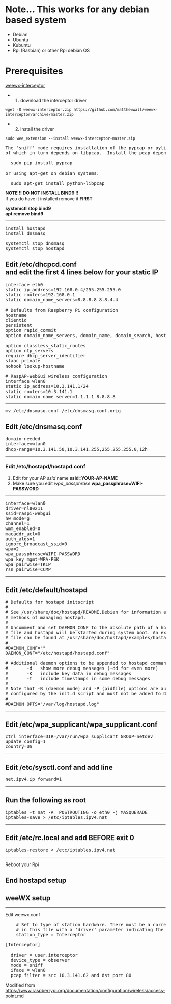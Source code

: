 # Note... This works for any debian based system
* Debian
* Ubuntu
* Kubuntu
* Rpi (Rasbian) or other Rpi debian OS

# Prerequisites
[weewx-interceptor](https://github.com/matthewwall/weewx-interceptor)

* 1) download the interceptor driver

`wget -O weewx-interceptor.zip https://github.com/matthewwall/weewx-interceptor/archive/master.zip`

* 2) install the driver

`sudo wee_extension --install weewx-interceptor-master.zip`

<pre>The 'sniff' mode requires installation of the pypcap or pylibpcap module, each
of which in turn depends on libpcap.  Install the pcap dependencies using pip:

  sudo pip install pypcap

or using apt-get on debian systems:

  sudo apt-get install python-libpcap
</pre>

**NOTE !! DO NOT INSTALL BIND9 !!**<br>
If you do have it installed remove it **FIRST**

**systemctl stop bind9<br>
  apt remove bind9**
***
<pre>install hostapd
install dnsmasq

systemctl stop dnsmasq
systemctl stop hostapd</pre>

Edit /etc/dhcpcd.conf<br>
and edit the first 4 lines below for your static IP
-------------------------------------------
<pre>
interface eth0
static ip_address=192.168.0.4/255.255.255.0
static routers=192.168.0.1
static domain_name_servers=8.8.8.8 8.8.4.4

# Defaults from Raspberry Pi configuration
hostname
clientid
persistent
option rapid_commit
option domain_name_servers, domain_name, domain_search, host_name<br>
option classless_static_routes
option ntp_servers
require dhcp_server_identifier
slaac private
nohook lookup-hostname

# RaspAP-WebGui wireless configuration
interface wlan0
static ip_address=10.3.141.1/24
static routers=10.3.141.1
static domain_name_server=1.1.1.1 8.8.8.8
</pre>
-------------------------------------------

<pre>mv /etc/dnsmasq.conf /etc/dnsmasq.conf.orig</pre>

Edit /etc/dnsmasq.conf
-------------------------------------------
<pre>domain-needed
interface=wlan0
dhcp-range=10.3.141.50,10.3.141.255,255.255.255.0,12h</pre>
-------------------------------------------

### Edit /etc/hostapd/hostapd.conf<br>
1. Edit for your AP _ssid_ name **ssid=YOUR-AP-NAME**
1. Make sure you edit _wpa_passphrase_ **wpa_passphrase=WIFI-PASSWORD**
-------------------------------------------
<pre>interface=wlan0
driver=nl80211
ssid=raspi-webgui
hw_mode=g
channel=1
wmm_enabled=0
macaddr_acl=0
auth_algs=1
ignore_broadcast_ssid=0
wpa=2
wpa_passphrase=WIFI-PASSWORD
wpa_key_mgmt=WPA-PSK
wpa_pairwise=TKIP
rsn_pairwise=CCMP</pre>
--------------------------------------------

Edit /etc/default/hostapd
--------------------------------------------
<pre>
# Defaults for hostapd initscript
#
# See /usr/share/doc/hostapd/README.Debian for information about alternative
# methods of managing hostapd.
#
# Uncomment and set DAEMON_CONF to the absolute path of a hostapd configuration
# file and hostapd will be started during system boot. An example configuration
# file can be found at /usr/share/doc/hostapd/examples/hostapd.conf.gz
#
#DAEMON_CONF=""
DAEMON_CONF="/etc/hostapd/hostapd.conf"

# Additional daemon options to be appended to hostapd command:
#       -d   show more debug messages (-dd for even more)
#       -K   include key data in debug messages
#       -t   include timestamps in some debug messages
#
# Note that -B (daemon mode) and -P (pidfile) options are automatically
# configured by the init.d script and must not be added to DAEMON_OPTS.
#
#DAEMON_OPTS="/var/log/hostapd.log"
</pre>
--------------------------------------------

Edit /etc/wpa_supplicant/wpa_supplicant.conf
--------------------------------------------
<pre>ctrl_interface=DIR=/var/run/wpa_supplicant GROUP=netdev
update_config=1
country=US</pre>
--------------------------------------------

Edit /etc/sysctl.conf and add line
--------------------------------------------
<pre>net.ipv4.ip_forward=1</pre>
--------------------------------------------

Run the following as root
--------------------------------------------
<pre>iptables -t nat -A  POSTROUTING -o eth0 -j MASQUERADE
iptables-save > /etc/iptables.ipv4.nat</pre>
--------------------------------------------

Edit /etc/rc.local and add BEFORE exit 0
--------------------------------------------
<pre>iptables-restore < /etc/iptables.ipv4.nat</pre>
--------------------------------------------

Reboot your Rpi

End hostapd setup
--------------------------------------------

## weeWX setup
--------------------------------------------
Edit weewx.conf
<pre>
    # Set to type of station hardware. There must be a corresponding stanza
    # in this file with a 'driver' parameter indicating the driver to be used.
    station_type = Interceptor

[Interceptor]

  driver = user.interceptor
  device_type = observer
  mode = sniff
  iface = wlan0
  pcap_filter = src 10.3.141.62 and dst port 80</pre>

Modified from https://www.raspberrypi.org/documentation/configuration/wireless/access-point.md
